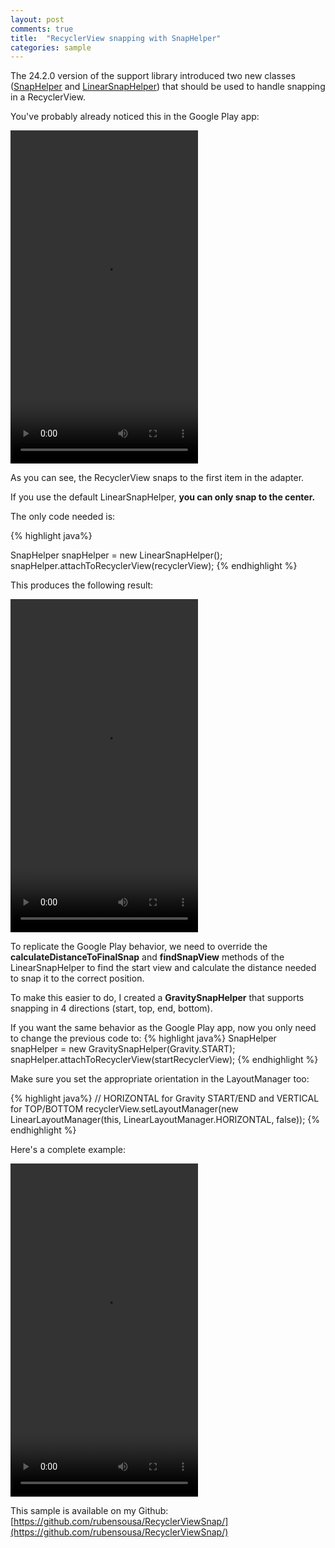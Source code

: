 ```yaml
---
layout: post
comments: true
title:  "RecyclerView snapping with SnapHelper"
categories: sample
---
```


The 24.2.0 version of the support library introduced two new classes 
([SnapHelper](https://developer.android.com/reference/android/support/v7/widget/SnapHelper.html)
 and [LinearSnapHelper](https://developer.android.com/reference/android/support/v7/widget/LinearSnapHelper.html)) 
 that should be used to handle snapping in a RecyclerView.

You've probably already noticed this in the Google Play app:

<video class='centerVid' width="300" height="533" controls>
    <source src="{{ site.baseurl }}/img/snap_googleplay.webm" type="video/webm">
</video>

As you can see, the RecyclerView snaps to the first item in the adapter.

<!--break-->

If you use the default LinearSnapHelper, **you can only snap to the center.**

The only code needed is:

{% highlight java%}

SnapHelper snapHelper = new LinearSnapHelper();
snapHelper.attachToRecyclerView(recyclerView);
{% endhighlight %}

This produces the following result:

<video class='centerVid' width="300" height="533" controls>
    <source src="{{ site.baseurl }}/img/snap_center.webm" type="video/webm">
</video>

To replicate the Google Play behavior, we need to override the **calculateDistanceToFinalSnap**
and **findSnapView** methods of the LinearSnapHelper to find the start view and calculate the distance needed to snap it to the correct position.

To make this easier to do, I created a **GravitySnapHelper** that supports snapping in 4 directions (start, top, end, bottom).

If you want the same behavior as the Google Play app, now you only need to change the previous code to:
{% highlight java%}
SnapHelper snapHelper = new GravitySnapHelper(Gravity.START); 
snapHelper.attachToRecyclerView(startRecyclerView);
{% endhighlight %}

Make sure you set the appropriate orientation in the LayoutManager too:

{% highlight java%}
// HORIZONTAL for Gravity START/END and VERTICAL for TOP/BOTTOM
recyclerView.setLayoutManager(new LinearLayoutManager(this,
LinearLayoutManager.HORIZONTAL, false));
{% endhighlight %}

Here's a complete example:

<video class='centerVid' width="300" height="533" controls>
    <source src="{{ site.baseurl }}/img/snap_final.webm" type="video/webm">
</video>


This sample is available on my Github:
[https://github.com/rubensousa/RecyclerViewSnap/](https://github.com/rubensousa/RecyclerViewSnap/)






